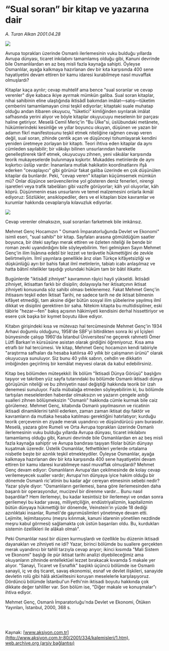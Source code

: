 # “Sual soran” bir kitap ve yazarına dair

*A. Turan Alkan 2001.04.28*

<div>
 <img border="0" src="/web/20020215051451im_/http://www.aksiyon.com.tr/yazar/aturanalkan.jpg"/>
 <p class="spot">
  Avrupa toprakları üzerinde Osmanlı ilerlemesinin vuku bulduğu yıllarda Avrupa dünyası, ticaret inkılabını tamamlamış olduğu gibi, Kanuni devrinde bile Osmanlılardan en az beş misli fazla kaynağa sahipti. Öyleyse Osmanlılar, ayağa kalkmaya hazırlanan dev bir kıta karşısında 400 sene hayatiyetini devam ettiren bir kamu idaresi kurabilmeye nasıl muvaffak olmuşlardı?
 </p>
 <p class="metin">
 </p>
 <p class="metin">
  Kitaplar kaça ayrılır; cevap muhtelif ama bence "sual soranlar ve cevap verenler" diye kabaca ikiye ayırmak mümkün galiba. Sual soran kitaplar, nihai sahibinin eline ulaştığında iktisâdî bakımdan imâlat—satış—tüketim çemberini tamamlamayan cinsi teşkil ediyorlar; kitaptaki suale muhatap olduğu andan itibaren okuyucu, "tüketici" kimliğinden sıyrılarak imâlat safhasında yerini alıyor ve böyle kitaplar okuyucuyu meselenin bir parçası haline getiriyor. Meselâ Cemil Meriç'in "Bu Ülke"si, üslûbundaki metânete, hükümlerindeki kesinliğe ve yıllar boyuncu okuyan, düşünen ve yazan bir adamın fikrî manifestosunu teşkil etmek niteliğine rağmen cevap veren değil, sual soran, zihinde çentik açan ve düşünceyi tohumlayarak kendini yeniden üretmeye zorlayan bir kitaptı. Teori ihtiva eden kitaplar da aynı cümleden sayılabilir; bir vâkıâyı bilinen unsurlarından hareketle genelleştirerek târif etmek, okuyucuyu zihnen, yeni vâkıâlar karşısında teorik mukayeselerde bulunmaya kışkırtır. Mukaddes metinlerde de aynı kışkırtıcı üslûp vardır: İnananlara mutlak hakikatin koordinatlarını ifşâ ederken "cevaplayıcı" gibi görünür fakat galiba üzerinde en çok düşünülen kitaplar da bunlardır. Peki, "cevap veren" kitapları küçümsemek mümkün mü? Onlar düşünce serüvencilerine yol gösteren deniz fenerleri, nirengi işaretleri veya trafik tabelâları gibi vazife görüyorlar; kâh yol oluyorlar, kâh köprü. Düşünmenin esas unsurlarını ve temel malzemesini onlarla ikmâl ediyoruz: Sözlükler, ansiklopediler, ders ve el kitapları bize kavramlar ve kurumlar hakkında cevaplarıyla kılavuzluk ediyorlar.
 </p>
 <img border="0" src="/web/20020215051451im_/http://www.aksiyon.com.tr/2001/334/resimler/sual.jpg"/>
 <p class="metin">
  Cevap verenler olmaksızın, sual soranları farketmek bile imkânsız.
 </p>
 <p class="metin">
  Mehmet Genç Hocamızın " Osmanlı İmparatorluğunda Devlet ve Ekonomi" isimli eseri, "sual sahibi" bir kitap. Sayfaları arasına gömüldüğüm saatler boyunca, bir öteki sayfayı merak ettiren ve özleten niteliği ile bende bir roman zevki uyandırdığını bile söyleyebilirim. Yeri gelmişken Sayın Mehmet Genç'in ilim lisânına edebî bir lezzet ve terâvetle hükmettiğini de zevkle belirtmeliyim. İlmî yayınlara genellikle ârız olan Türkçe kifâyetsizliği ve düşkünlüğü ayrı bir bahis fakat ilmî metinlerin, tabiatı icabı anlaşılmaz ve hatta bâtınî nitelikler taşıdığı yolundaki hüküm tam bir bâtıl itikattır.
 </p>
 <p class="metin">
  Bugünlerde "iktisâdî zihniyet" kavramının râyici hayli yükseldi. İktisâdi zihniyet, iktisattan farklı bir disiplin; dolayısıyla her iktisatçının iktisat zihniyeti konusunda söz sahibi olması beklenemez. Fakat Mehmet Genç'in ihtisasını teşkil eden İktisat Tarihi, ne sadece tarih ne de iktisat bilmenin kifâyet etmediği, tam aksine diğer bütün sosyal ilim şûbelerine yayılmış ilmî dikkat ve disiplini gerektiren bir saha. Nitekim kitapta bu multidisipliner, eski tâbirle "hezar—fen" bakış açısının hâkimiyeti kendisini derhal hissettiriyor ve esere çok başka bir kıymet boyutu ilâve ediyor.
 </p>
 <p class="metin">
  Kitabın girişindeki kısa ve mütevazı hal tercümesinde Mehmet Genç'in 1934 Arhavi doğumlu olduğunu, 1958'de SBF'yi bitirdikten sonra iki yıl İçişleri bünyesinde çalışıp 1960'da İstanbul Üniversitesi'ne geçerek rahmetli Ömer Lütfi Barkan'ın kürsüsüne asistan olarak girdiğini öğreniyoruz. Kısa ama etraflı bir hal tercümesi. Ve kitap, Mehmet Genç hocamızın kendi tabiriyle "araştırma safhaları da hesaba katılırsa 40 yıllık bir çalışmanın ürünü" olarak okuyucuya sunuluyor. Siz bunu 40 yıllık sabrın, cehdin ve dikkatin imbiğinden geçirilmiş bir kemâlat meyvesi olarak da kabul edebilirsiniz.
 </p>
 <p class="metin">
  Kitap beş bölümden müteşekkil: İlk bölüm "İktisadi Dünya Görüşü" başlığını taşıyor ve takriben yüz sayfa tutarındaki bu bölümde Osmanlı iktisadi dünya görüşünün niteliği ve bu zihniyetin nasıl değiştiği hakkında teorik bir izah denemesi sunuluyor. Fazla mübalağa etmeden söyleyebilirim ki, bu bölümde tartışılan meselelerden haberdar olmaksızın ve yazarın çengele astığı sualleri zihnen bölüşmeksizin "Osmanlı" hakkında cümle kurmak bile caiz görülemez. Mehmet Genç, kitabında Osmanlı yayılmasının ve ricatinin iktisadi dinamiklerini tahlil ederken, zaman zaman iktisat dışı faktör ve kavramların da mutlaka hesaba katılması gerektiğini hatırlatıyor; kurduğu teorik çerçevenin en ziyade merak uyandırıcı ve düşündürücü yanı burasıdır. Meselâ, yazara göre Rumeli ve Orta Avrupa toprakları üzerinde Osmanlı ilerlemesinin vuku bulduğu yıllarda Avrupa dünyası, ticaret inkılabını tamamlamış olduğu gibi, Kanuni devrinde bile Osmanlılardan en az beş misli fazla kaynağa sahiptir ve Avrupa bandırası taşıyan filolar bütün dünyayı kuşatmak üzeredir. Üstelik Osmanlılar, fethettikleri yerlerde ortalama nisbetle beşte bir azınlık teşkil etmekteydiler. Öyleyse Osmanlılar, ayağa kalkmaya hazırlanan dev bir kıta karşısında 400 sene hayatiyetini devam ettiren bir kamu idaresi kurabilmeye nasıl muvaffak olmuşlardı? Mehmet Genç devam ediyor: Osmanlıların Avrupa'dan çekilmesinde de kolay cevap verilemeyecek sualler vardır; Avrupa'nın dünyaya iyice hakim olduğu bir dönemde Osmanlı ric'atinin bu kadar ağır cereyan etmesinin sebebi nedir? Yazar şöyle diyor: "Osmanlıların gerilemesi, bana göre ilerlemesinden daha başarılı bir operasyondur, mucizevî bir direnme vardır... Bunu nasıl başardılar? Hem ilerlemeyi, bu kadar kesintisiz bir ilerlemeyi ve ondan sonra gerilemeyi bu kadar yavaş, milliyetçiliğin, endüstriyalizmin, kapitalizmin bütün dünyaya hükmettiği bir dönemde, Veinstein'in yüzde 18 dediği azınlıktaki insanlar, Rumeli'de gayrımüslimleri yönetmeye devam etti. Lejimite, lejimitasyonu (meşru kılınmak, kanuni idarenin yönetilen nezdinde meşru kabul görmesi) sağlamakta çok üstün başarıları oldu. Bu, kurdukları sistemin özellikleri ile alâkalı olmalı".
 </p>
 <p class="metin">
  Peki Osmanlılar nasıl bir düzen kurmuşlardı ve özellikle bu düzenin iktisadi dayanakları ve zihniyeti ne idi? Yazar, birinci bölümde bu suallere gerçekten merak uyandırıcı bir tahlil tarzıyla cevap arıyor; ikinci kısımda "Mali Sistem ve Ekonomi" başlığı ile pür iktisat tarihi analizi diyebileceğimiz ama okuyanların zihninde entellektüel lezzet bırakacak kıvamda 5 makale yer alıyor. "Sanayi, Ticaret ve Esnaflık" başlıklı üçüncü bölümde ise Osmanlı sanayii, iç ve dış ticaret, savaş ekonomisi, esnaf ve devlet ilişkileri, sanayide devletin rolü gibi hâlâ aktüelitesini koruyan meselelerle karşılaşıyoruz. Dördüncü bölümde İstanbul'un Fethi'nin iktisadi boyutu hakkında çok dikkate değer tahliller var. Son bölüm ise, "Diğer makale ve konuşmalar"ı ihtiva ediyor.
 </p>
 <p class="metin">
  Mehmet Genç, Osmanlı İmparatorluğu'nda Devlet ve Ekonomi, Ötüken Yayınları, İstanbul, 2000, 368 s.
 </p>
 <p class="metin">
 </p>
 <br/>
 <br/>
</div>

Kaynak: [www.aksiyon.com.tr](http://www.aksiyon.com.tr:80/2001/334/kalemisleri/1.htm), [web.archive.org (arşiv bağlantısı)](http://web.archive.org/web/20020215051451/http://www.aksiyon.com.tr:80/2001/334/kalemisleri/1.htm)
